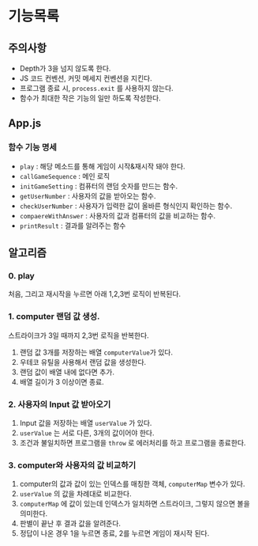 # 기능목록
## 주의사항
- Depth가 3을 넘지 않도록 한다.
- JS 코드 컨벤션, 커밋 메세지 컨벤션을 지킨다.
- 프로그램 종료 시, `process.exit` 를 사용하지 않는다. 
- 함수가 최대한 작은 기능의 일만 하도록 작성한다.

## App.js
### 함수 기능 명세
- `play` : 해당 메소드를 통해 게임이 시작&재시작 돼야 한다.
- `callGameSequence` : 메인 로직
- `initGameSetting` : 컴퓨터의 랜덤 숫자를 만드는 함수.
- `getUserNumber` : 사용자의 값을 받아오는 함수.
- `checkUserNumber` : 사용자가 입력한 값이 올바른 형식인지 확인하는 함수.
- `compaereWithAnswer` : 사용자의 값과 컴퓨터의 값을 비교하는 함수.
- `printResult` : 결과를 알려주는 함수

## 알고리즘 

### 0. play
처음, 그리고 재시작을 누르면 아래 1,2,3번 로직이 반복된다. 

### 1. computer 랜덤 값 생성.
스트라이크가 3일 때까지 2,3번 로직을 반복한다.
1. 랜덤 값 3개를 저장하는 배열 `computerValue`가 있다.
2. 우테코 유틸을 사용해서 랜덤 값을 생성한다.
3. 랜덤 값이 배열 내에 없다면 추가.
4. 배열 길이가 3 이상이면 종료.

### 2. 사용자의 Input 값 받아오기
1. Input 값을 저장하는 배열 `userValue` 가 있다.
2. `userValue` 는 서로 다른, 3개의 값이어야 한다.
3. 조건과 불일치하면 프로그램을 `throw` 로 에러처리를 하고 프로그램을 종료한다.

### 3. computer와 사용자의 값 비교하기
1. computer의 값과 값이 있는 인덱스를 매칭한 객체, `computerMap` 변수가 있다.
2. `userValue` 의 값을 차례대로 비교한다.
3. `computerMap` 에 값이 있는데 인덱스가 일치하면 스트라이크, 그렇지 않으면 볼을 의미한다.
4. 판별이 끝난 후 결과 값을 알려준다.
5. 정답이 나온 경우 1을 누르면 종료, 2를 누르면 게임이 재시작 된다. 